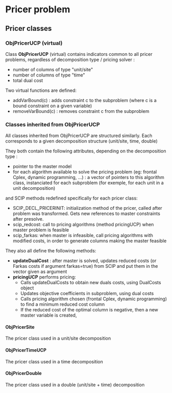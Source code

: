 # Pricer problem

## Pricer classes

### ObjPricerUCP (virtual)

Class __ObjPricerUCP__ (virtual) contains indicators common to all pricer problems, regardless of decomposition type / pricing solver :

* number of columns of type "unit/site"
* number of columns of type "time"
* total dual cost

Two virtual functions are defined:
* addVarBound(c) : adds constraint c to the subproblem (where c is a bound constraint on a given variable)
* removeVarBound(c) : removes constraint c from the subproblem

### Classes inherited from ObjPricerUCP

 All classes inherited from ObjPricerUCP are structured similarly. Each corresponds to a given decomposition structure (unit/site, time, double)
 
 They both contain the following attributes, depending on the decomposition type : 
 * pointer to the master model
 * for each algorithm available to solve the pricing problem (eg: frontal Cplex, dynamic programming, ...) : a vector of pointers to this algorithm class, instanciated for each subproblem
 (for exemple, for each unit in a unit decomposition)
 
 and SCIP methods redefined specifically for each pricer class:
* SCIP_DECL_PRICERINIT: initialization method of the pricer, called after problem was transformed. Gets new references to master constraints after presolve. 
* scip_redcost: call to pricing algorithms (method pricingUCP) when master problem is feasible
* scip_farkas: when master is infeasible, call pricing algorithms with modified costs, in order to generate columns making the master feasible
 
 
 They also all define the following methods:
 * **updateDualCost** : after master is solved, updates reduced costs (or Farkas costs if argument farkas=true) from SCIP and put them in the vector given as argument
 * **pricingUCP** performs pricing:
    * Calls updateDualCosts to obtain new duals costs, using DualCosts object
    * Updates objective coefficients in subproblem, using dual costs
    * Calls pricing algorithm chosen (frontal Cplex, dynamic programming) to find a minimum reduced cost column
    * If the reduced cost of the optimal column is negative, then a new master variable is created, 
 

#### ObjPricerSite

The pricer class used in a unit/site decomposition

#### ObjPricerTimeUCP

The pricer class used in a time decomposition

#### ObjPricerDouble

The pricer class used in a double (unit/site + time) decomposition




